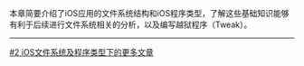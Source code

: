 本章简要介绍了iOS应用的文件系统结构和iOS程序类型，了解这些基础知识能够有利于后续进行文件系统相关的分析，以及编写越狱程序（Tweak）。
***
[#2 iOS文件系统及程序类型下的更多文章](http://security.ios-wiki.com/issue-2/)
